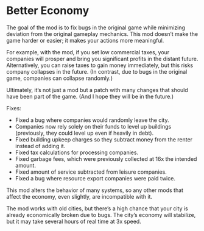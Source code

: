 # Better Economy

The goal of the mod is to fix bugs in the original game while minimizing deviation from the original gameplay mechanics.
This mod doesn’t make the game harder or easier; it makes your actions more meaningful.

For example, with the mod, if you set low commercial taxes, your companies will prosper and bring you significant profits in the distant future. Alternatively, you can raise taxes to gain money immediately, but this risks company collapses in the future. (In contrast, due to bugs in the original game, companies can collapse randomly.)

Ultimately, it’s not just a mod but a patch with many changes that should have been part of the game. (And I hope they will be in the future.)

Fixes:
- Fixed a bug where companies would randomly leave the city.
- Companies now rely solely on their funds to level up buildings (previously, they could level up even if heavily in debt).
- Fixed building upkeep charges so they subtract money from the renter instead of adding it.
- Fixed tax calculations for processing companies.
- Fixed garbage fees, which were previously collected at 16x the intended amount.
- Fixed amount of service subtracted from leisure companies.
- Fixed a bug where resource export companies were paid twice.

This mod alters the behavior of many systems, so any other mods that affect the economy, even slightly, are incompatible with it.

The mod works with old cities, but there’s a high chance that your city is already economically broken due to bugs. The city’s economy will stabilize, but it may take several hours of real time at 3x speed.
